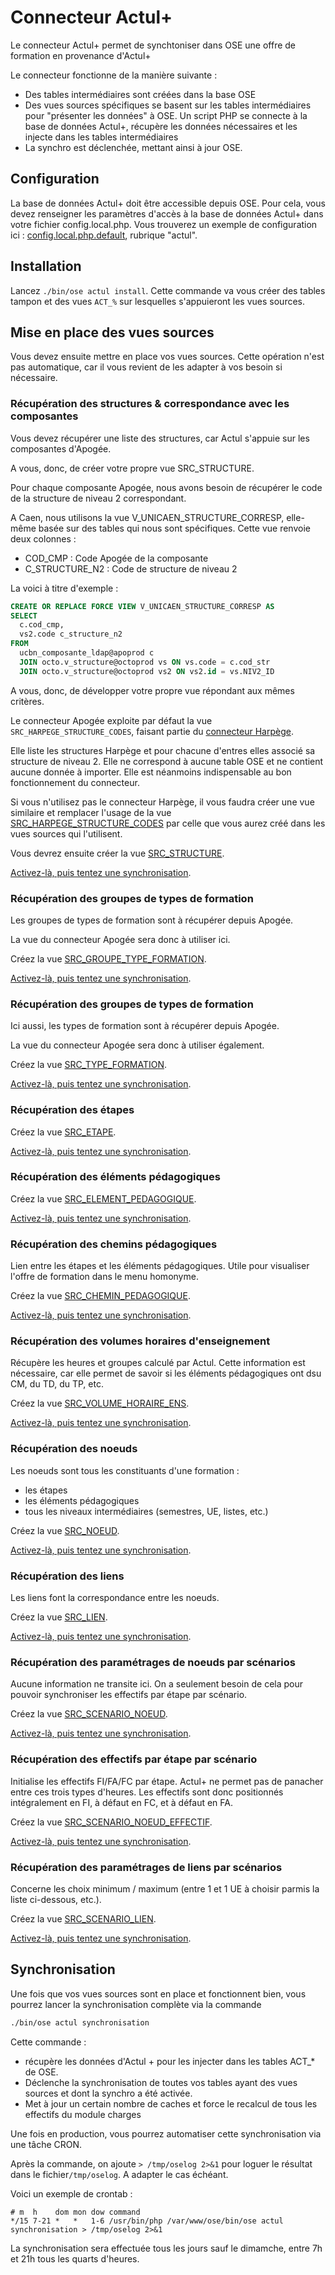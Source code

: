 # Connecteur Actul+

Le connecteur Actul+ permet de synchtoniser dans OSE une offre de formation en provenance d'Actul+

Le connecteur fonctionne de la manière suivante :
* Des tables intermédiaires sont créées dans la base OSE
* Des vues sources spécifiques se basent sur les tables intermédiaires pour "présenter les données" à OSE. 
Un script PHP se connecte à la base de données Actul+, récupère les données nécessaires et les injecte dans les tables intermédiaires
* La synchro est déclenchée, mettant ainsi à jour OSE.



## Configuration

La base de données Actul+ doit être accessible depuis OSE.
Pour cela, vous devez renseigner les paramètres d'accès à la base de données Actul+ dans votre fichier config.local.php.
Vous trouverez un exemple de configuration ici : [config.local.php.default](../../../config.local.php.default), rubrique "actul".



## Installation

Lancez `./bin/ose actul install`.
Cette commande va vous créer des tables tampon et des vues `ACT_%` sur lesquelles s'appuieront les vues sources.

## Mise en place des vues sources

Vous devez ensuite mettre en place vos vues sources. Cette opération n'est pas automatique, car il vous revient de les adapter à vos besoin
si nécessaire.

### Récupération des structures & correspondance avec les composantes

Vous devez récupérer une liste des structures, car Actul s'appuie sur les composantes d'Apogée.

A vous, donc, de créer votre propre vue SRC_STRUCTURE.

Pour chaque composante Apogée, nous avons besoin de récupérer le code de la structure de niveau 2 correspondant.

A Caen, nous utilisons la vue V_UNICAEN_STRUCTURE_CORRESP, elle-même basée sur des tables qui nous sont spécifiques.
Cette vue renvoie deux colonnes :
 - COD_CMP : Code Apogée de la composante
 - C_STRUCTURE_N2 : Code de structure de niveau 2

La voici à titre d'exemple :
```sql
CREATE OR REPLACE FORCE VIEW V_UNICAEN_STRUCTURE_CORRESP AS  
SELECT 
  c.cod_cmp,
  vs2.code c_structure_n2
FROM 
  ucbn_composante_ldap@apoprod c
  JOIN octo.v_structure@octoprod vs ON vs.code = c.cod_str
  JOIN octo.v_structure@octoprod vs2 ON vs2.id = vs.NIV2_ID
```

A vous, donc, de développer votre propre vue répondant aux mêmes critères.

Le connecteur Apogée exploite par défaut la vue `SRC_HARPEGE_STRUCTURE_CODES`, faisant partie du
[connecteur Harpège](../Harpège/Connecteur.md).

Elle liste les structures Harpège et pour chacune d'entres elles associé sa structure de niveau 2.
Elle ne correspond à aucune table OSE et ne contient aucune donnée à importer.
Elle est néanmoins indispensable au bon fonctionnement du connecteur.

Si vous n'utilisez pas le connecteur Harpège, il vous faudra créer une vue similaire et remplacer l'usage
de la vue [SRC_HARPEGE_STRUCTURE_CODES](../Harpège/SRC_HARPEGE_STRUCTURE_CODES.sql) par celle que vous aurez créé dans les vues sources qui l'utilisent.

Vous devrez ensuite créer la vue [SRC_STRUCTURE](../Création-tables/STRUCTURE.md).

[Activez-là, puis tentez une synchronisation](../activer-synchroniser.md).



### Récupération des groupes de types de formation

Les groupes de types de formation sont à récupérer depuis Apogée.

La vue du connecteur Apogée sera donc à utiliser ici.

Créez la vue [SRC_GROUPE_TYPE_FORMATION](../Apogée/SRC_GROUPE_TYPE_FORMATION.sql).

[Activez-là, puis tentez une synchronisation](../activer-synchroniser.md).



### Récupération des groupes de types de formation

Ici aussi, les types de formation sont à récupérer depuis Apogée.

La vue du connecteur Apogée sera donc à utiliser également.

Créez la vue [SRC_TYPE_FORMATION](../Apogée/SRC_TYPE_FORMATION.sql).

[Activez-là, puis tentez une synchronisation](../activer-synchroniser.md).



### Récupération des étapes

Créez la vue [SRC_ETAPE](SRC_ETAPE.sql).

[Activez-là, puis tentez une synchronisation](../activer-synchroniser.md).



### Récupération des éléments pédagogiques

Créez la vue [SRC_ELEMENT_PEDAGOGIQUE](SRC_ELEMENT_PEDAGOGIQUE.sql).

[Activez-là, puis tentez une synchronisation](../activer-synchroniser.md).



### Récupération des chemins pédagogiques

Lien entre les étapes et les éléments pédagogiques.
Utile pour visualiser l'offre de formation dans le menu homonyme.

Créez la vue [SRC_CHEMIN_PEDAGOGIQUE](SRC_CHEMIN_PEDAGOGIQUE.sql).

[Activez-là, puis tentez une synchronisation](../activer-synchroniser.md).



### Récupération des volumes horaires d'enseignement

Récupère les heures et groupes calculé par Actul.
Cette information est nécessaire, car elle permet de savoir si les éléments pédagogiques ont dsu CM, du TD, du TP, etc.

Créez la vue [SRC_VOLUME_HORAIRE_ENS](SRC_VOLUME_HORAIRE_ENS.sql).

[Activez-là, puis tentez une synchronisation](../activer-synchroniser.md).



### Récupération des noeuds

Les noeuds sont tous les constituants d'une formation :
- les étapes
- les éléments pédagogiques
- tous les niveaux intermédiaires (semestres, UE, listes, etc.)

Créez la vue [SRC_NOEUD](SRC_NOEUD.sql).

[Activez-là, puis tentez une synchronisation](../activer-synchroniser.md).



### Récupération des liens

Les liens font la correspondance entre les noeuds.

Créez la vue [SRC_LIEN](SRC_LIEN.sql).

[Activez-là, puis tentez une synchronisation](../activer-synchroniser.md).



### Récupération des paramétrages de noeuds par scénarios

Aucune information ne transite ici. On a seulement besoin de cela pour pouvoir synchroniser les effectifs par étape par scénario.

Créez la vue [SRC_SCENARIO_NOEUD](SRC_SCENARIO_NOEUD.sql).

[Activez-là, puis tentez une synchronisation](../activer-synchroniser.md).



### Récupération des effectifs par étape par scénario

Initialise les effectifs FI/FA/FC par étape.
Actul+ ne permet pas de panacher entre ces trois types d'heures.
Les effectifs sont donc positionnés intégralement en FI, à défaut en FC, et à défaut en FA.

Créez la vue [SRC_SCENARIO_NOEUD_EFFECTIF](SRC_SCENARIO_NOEUD_EFFECTIF.sql).

[Activez-là, puis tentez une synchronisation](../activer-synchroniser.md).



### Récupération des paramétrages de liens par scénarios

Concerne les choix minimum / maximum (entre 1 et 1 UE à choisir parmis la liste ci-dessous, etc.).

Créez la vue [SRC_SCENARIO_LIEN](SRC_SCENARIO_LIEN.sql).

[Activez-là, puis tentez une synchronisation](../activer-synchroniser.md).



## Synchronisation

Une fois que vos vues sources sont en place et fonctionnent bien, vous pourrez lancer la synchronisation complète via la commande

```bash
./bin/ose actul synchronisation
```

Cette commande :
- récupère les données d'Actul + pour les injecter dans les tables ACT_* de OSE.
- Déclenche la synchronisation de toutes vos tables ayant des vues sources et dont la synchro a été activée.
- Met à jour un certain nombre de caches et force le recalcul de tous les effectifs du module charges



Une fois en production, vous pourrez automatiser cette synchronisation via une tâche CRON.

Après la commande, on ajoute `> /tmp/oselog 2>&1` pour loguer le résultat dans le fichier`/tmp/oselog`.
A adapter le cas échéant.

Voici un exemple de crontab :

```cron
# m  h    dom mon dow command
*/15 7-21 *   *   1-6 /usr/bin/php /var/www/ose/bin/ose actul synchronisation > /tmp/oselog 2>&1
```

La synchronisation sera effectuée tous les jours sauf le dimamche, entre 7h et 21h tous les quarts d'heures.
